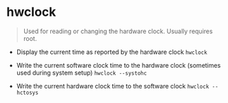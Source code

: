 # hwclock
> Used for reading or changing the hardware clock. Usually requires root.

- Display the current time as reported by the hardware clock
`hwclock`

- Write the current software clock time to the hardware clock (sometimes used during system setup)
`hwclock --systohc`

- Write the current hardware clock time to the software clock
`hwclock --hctosys`
